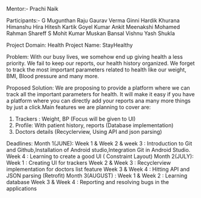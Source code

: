 Mentor:- Prachi Naik

Participants:-
G Mugunthan Raju
Gaurav Verma
Ginni
Hardik Khurana
Himanshu
Hira
Hitesh
Kartik Goyel
Kumar Ankit
Meenakshi
Mohamed Rahman Shareff S Mohit Kumar
Muskan Bansal
Vishnu
Yash Shukla

Project Domain: Health 
Project Name: StayHealthy

Problem: With our busy lives, we somehow end up giving health a less priority. We fail to keep our reports, our health history organized. We forget to track the most important parameters related to health like our weight, BMI, Blood pressure and many more.

Proposed Solution: We are proposing to provide a platform where we can track all the important parameters for health. It will make it easy if you have a platform where you can directly add your reports ana many more things by just a click.Main features we are planning to cover are:
1. Trackers : Weight, BP (Focus will be given to UI)
2. Profile: With patient history, reports (Database implementation)
3. Doctors details (Recyclerview, Using API and json parsing)

 Deadlines:
Month 1(JUNE):
Week 1 & Week 2 & week 3 : Introduction to Git and Github,Installation of Android studio,Integration Git in Android Studio.
Week 4 : Learning to create a good UI ( Constraint Layout)
Month 2(JULY):
Week 1 : Creating UI for trackers
Week 2 & Week 3 : Recyclerview implementation for doctors list feature Week 3 & Week 4 : Hitting API and JSON parsing (Retrofit)
Month 3(AUGUST) :
Week 1 & Week 2 : Learning database
Week 3 & Week 4 : Reporting and resolving bugs in the applications
